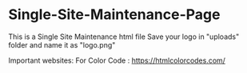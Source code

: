# Single-Site-Maintenance-Page
This is a Single Site Maintenance html file
Save your logo in "uploads" folder and name it as "logo.png"

Important websites: 
For Color Code : https://htmlcolorcodes.com/
